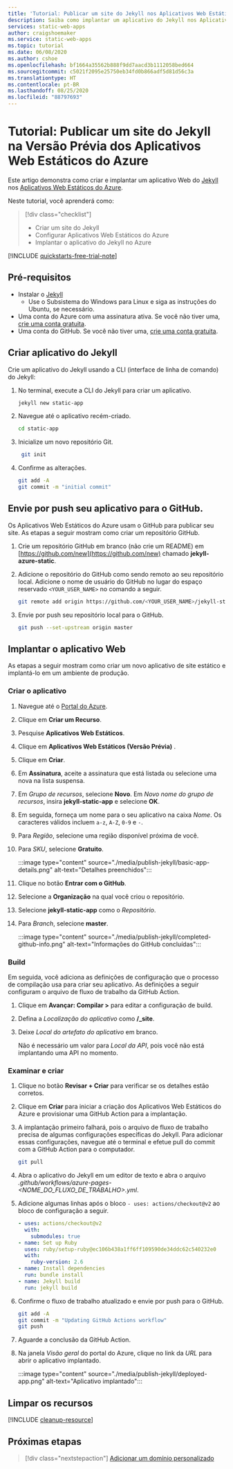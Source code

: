 ```yaml
---
title: 'Tutorial: Publicar um site do Jekyll nos Aplicativos Web Estáticos do Azure'
description: Saiba como implantar um aplicativo do Jekyll nos Aplicativos Web Estáticos do Azure.
services: static-web-apps
author: craigshoemaker
ms.service: static-web-apps
ms.topic: tutorial
ms.date: 06/08/2020
ms.author: cshoe
ms.openlocfilehash: bf1664a35562b888f9dd7aacd3b1112058bed664
ms.sourcegitcommit: c5021f2095e25750eb34fd0b866adf5d81d56c3a
ms.translationtype: HT
ms.contentlocale: pt-BR
ms.lasthandoff: 08/25/2020
ms.locfileid: "88797693"
---
```

# <a name="tutorial-publish-a-jekyll-site-to-azure-static-web-apps-preview"></a>Tutorial: Publicar um site do Jekyll na Versão Prévia dos Aplicativos Web Estáticos do Azure

Este artigo demonstra como criar e implantar um aplicativo Web do [Jekyll](https://jekyllrb.com/) nos [Aplicativos Web Estáticos do Azure](overview.md).

Neste tutorial, você aprenderá como:

> [!div class="checklist"]
>
> - Criar um site do Jekyll
> - Configurar Aplicativos Web Estáticos do Azure
> - Implantar o aplicativo do Jekyll no Azure

[!INCLUDE [quickstarts-free-trial-note](../../includes/quickstarts-free-trial-note.md)]

## <a name="prerequisites"></a>Pré-requisitos

- Instalar o [Jekyll](https://jekyllrb.com/docs/installation/)
  - Use o Subsistema do Windows para Linux e siga as instruções do Ubuntu, se necessário.
- Uma conta do Azure com uma assinatura ativa. Se você não tiver uma, [crie uma conta gratuita](https://azure.microsoft.com/free/).
- Uma conta do GitHub. Se você não tiver uma, [crie uma conta gratuita](https://github.com/join).

## <a name="create-jekyll-app"></a>Criar aplicativo do Jekyll

Crie um aplicativo do Jekyll usando a CLI (interface de linha de comando) do Jekyll:

1. No terminal, execute a CLI do Jekyll para criar um aplicativo.

   ```bash
   jekyll new static-app
   ```

1. Navegue até o aplicativo recém-criado.

   ```bash
   cd static-app
   ```

1. Inicialize um novo repositório Git.

   ```bash
    git init
   ```

1. Confirme as alterações.

   ```bash
   git add -A
   git commit -m "initial commit"
   ```

## <a name="push-your-application-to-github"></a>Envie por push seu aplicativo para o GitHub.

Os Aplicativos Web Estáticos do Azure usam o GitHub para publicar seu site. As etapas a seguir mostram como criar um repositório GitHub.

1. Crie um repositório GitHub em branco (não crie um README) em [https://github.com/new](https://github.com/new) chamado **jekyll-azure-static**.

1. Adicione o repositório do GitHub como sendo remoto ao seu repositório local. Adicione o nome de usuário do GitHub no lugar do espaço reservado `<YOUR_USER_NAME>` no comando a seguir.

   ```bash
   git remote add origin https://github.com/<YOUR_USER_NAME>/jekyll-static-app
   ```

1. Envie por push seu repositório local para o GitHub.

   ```bash
   git push --set-upstream origin master
   ```

## <a name="deploy-your-web-app"></a>Implantar o aplicativo Web

As etapas a seguir mostram como criar um novo aplicativo de site estático e implantá-lo em um ambiente de produção.

### <a name="create-the-application"></a>Criar o aplicativo

1. Navegue até o [Portal do Azure](https://portal.azure.com).

1. Clique em **Criar um Recurso**.

1. Pesquise **Aplicativos Web Estáticos**.

1. Clique em **Aplicativos Web Estáticos (Versão Prévia)** .

1. Clique em **Criar**.

1. Em **Assinatura**, aceite a assinatura que está listada ou selecione uma nova na lista suspensa.

1. Em _Grupo de recursos_, selecione **Novo**. Em _Novo nome do grupo de recursos_, insira **jekyll-static-app** e selecione **OK**.

1. Em seguida, forneça um nome para o seu aplicativo na caixa _Nome_. Os caracteres válidos incluem `a-z`, `A-Z`, `0-9` e `-`.

1. Para _Região_, selecione uma região disponível próxima de você.

1. Para _SKU_, selecione **Gratuito**.

    :::image type="content" source="./media/publish-jekyll/basic-app-details.png" alt-text="Detalhes preenchidos":::

1. Clique no botão **Entrar com o GitHub**.

1. Selecione a **Organização** na qual você criou o repositório.

1. Selecione **jekyll-static-app** como o _Repositório_.

1. Para _Branch_, selecione **master**.

    :::image type="content" source="./media/publish-jekyll/completed-github-info.png" alt-text="Informações do GitHub concluídas":::

### <a name="build"></a>Build

Em seguida, você adiciona as definições de configuração que o processo de compilação usa para criar seu aplicativo. As definições a seguir configuram o arquivo de fluxo de trabalho da GitHub Action.

1. Clique em **Avançar: Compilar >** para editar a configuração de build.

1. Defina a _Localização do aplicativo_ como **/_site**.

1. Deixe _Local do artefato do aplicativo_ em branco.

   Não é necessário um valor para _Local da API_, pois você não está implantando uma API no momento.

### <a name="review-and-create"></a>Examinar e criar

1. Clique no botão **Revisar + Criar** para verificar se os detalhes estão corretos.

1. Clique em **Criar** para iniciar a criação dos Aplicativos Web Estáticos do Azure e provisionar uma GitHub Action para a implantação.

1. A implantação primeiro falhará, pois o arquivo de fluxo de trabalho precisa de algumas configurações específicas do Jekyll. Para adicionar essas configurações, navegue até o terminal e efetue pull do commit com a GitHub Action para o computador.

   ```bash
   git pull
   ```

1. Abra o aplicativo do Jekyll em um editor de texto e abra o arquivo _.github/workflows/azure-pages-<NOME_DO_FLUXO_DE_TRABALHO>.yml_.

1. Adicione algumas linhas após o bloco `- uses: actions/checkout@v2` ao bloco de configuração a seguir.

    ```yml
    - uses: actions/checkout@v2
      with:
        submodules: true
    - name: Set up Ruby
      uses: ruby/setup-ruby@ec106b438a1ff6ff109590de34ddc62c540232e0
      with:
        ruby-version: 2.6
    - name: Install dependencies
      run: bundle install
    - name: Jekyll build
      run: jekyll build
    ```

1. Confirme o fluxo de trabalho atualizado e envie por push para o GitHub.

    ```bash
    git add -A
    git commit -m "Updating GitHub Actions workflow"
    git push
    ```

1. Aguarde a conclusão da GitHub Action.

1. Na janela _Visão geral_ do portal do Azure, clique no link da _URL_ para abrir o aplicativo implantado.

   :::image type="content" source="./media/publish-jekyll/deployed-app.png" alt-text="Aplicativo implantado":::

## <a name="clean-up-resources"></a>Limpar os recursos

[!INCLUDE [cleanup-resource](../../includes/static-web-apps-cleanup-resource.md)]

## <a name="next-steps"></a>Próximas etapas

> [!div class="nextstepaction"]
> [Adicionar um domínio personalizado](custom-domain.md)
